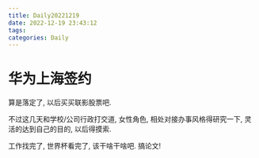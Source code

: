 ```yaml
---
title: Daily20221219
date: 2022-12-19 23:43:12
tags:
categories: Daily
---
```

# 华为上海签约

算是落定了,
以后买买联影股票吧.

不过这几天和学校/公司行政打交道,
女性角色,
相处对接办事风格得研究一下,
灵活的达到自己的目的,
以后得摸索.

工作找完了,
世界杯看完了,
该干啥干啥吧.
搞论文!
